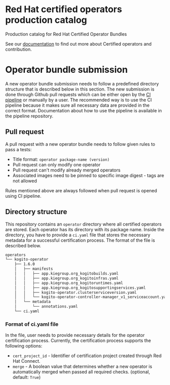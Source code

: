# Red Hat certified operators production catalog
Production catalog for Red Hat Certified Operator Bundles

See our [documentation](https://redhat-openshift-ecosystem.github.io/operator-pipelines/) to
find out more about Certified operators and contribution.


# Operator bundle submission
A new operator bundle submission needs to follow a predefined directory
structure that is described below in this section. The new submission is
done through Github pull requests which can be either open by the [CI pipeline][ci-pipeline] or
manually by a user. The recommended way is to use the CI pipeline because it makes
sure all necessary data are provided in the correct format. Documentation about how
to use the pipeline is available in the pipeline repository.

## Pull request
A pull request with a new operator bundle needs to follow given rules to pass a tests:
 * Title format: `operator package-name (version)`
 * Pull request can only modify one operator
 * Pull request can't modify already merged operators
 * Associated images need to be pinned to specific image digest - tags are not allowed

Rules mentioned above are always followed when pull request is opened using CI pipeline.

## Directory structure
This repository contains an `operator` directory where all certified operators
are stored. Each operator has its directory with its package name. Inside the directory,
you have to provide a `ci.yaml` file that stores the necessary metadata for a successful
certification process. The format of the file is described below.

```bash
operators
└── kogito-operator
    ├── 1.6.0
    │   ├── manifests
    │   │   ├── app.kiegroup.org_kogitobuilds.yaml
    │   │   ├── app.kiegroup.org_kogitoinfras.yaml
    │   │   ├── app.kiegroup.org_kogitoruntimes.yaml
    │   │   ├── app.kiegroup.org_kogitosupportingservices.yaml
    │   │   ├── kogito-operator.clusterserviceversion.yaml
    │   │   └── kogito-operator-controller-manager_v1_serviceaccount.yaml
    │   └── metadata
    │       └── annotations.yaml
    └── ci.yaml
```

### Format of ci.yaml file
In the file, user needs to provide necessary details for the operator certification process.
Currently, the certification process supports the following options:

* `cert_project_id` - Identifier of certification project created through Red Hat Connect.
* `merge` - A boolean value that determines whether a new operator is automatically
merged when passed all required checks. (optional, default: `True`)

[ci-pipeline]:   https://github.com/redhat-openshift-ecosystem/operator-pipelines
